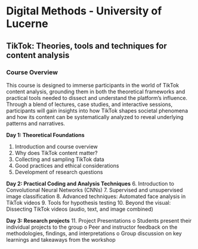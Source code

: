 # Digital Methods - University of Lucerne
## TikTok: Theories, tools and techniques for content analysis

### Course Overview
This course is designed to immerse participants in the world of TikTok
content analysis, grounding them in both the theoretical frameworks and
practical tools needed to dissect and understand the platform’s influence.
Through a blend of lectures, case studies, and interactive sessions,
participants will gain insights into how TikTok shapes societal phenomena
and how its content can be systematically analyzed to reveal underlying
patterns and narratives.

**Day 1: Theoretical Foundations**
1. Introduction and course overview
2. Why does TikTok content matter?
3. Collecting and sampling TikTok data
4. Good practices and ethical considerations
5. Development of research questions

**Day 2: Practical Coding and Analysis Techniques**
6. Introduction to Convolutional Neural Networks (CNNs)
7. Supervised and unsupervised image classification
8. Advanced techniques: Automated face analysis in TikTok videos
9. Tools for hypothesis testing
10. Beyond the visual: Dissecting TikTok videos (audio, text, and image
combined)

**Day 3: Research projects**
11. Project Presentations
o Students present their individual projects to the group
o Peer and instructor feedback on the methodologies,
findings, and interpretations
o Group discussion on key learnings and takeaways from the
workshop
